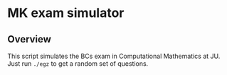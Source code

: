 # MK exam simulator
## Overview
This script simulates the BCs exam in Computational Mathematics at JU. Just run `./egz` to get a random set of questions.
